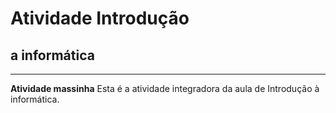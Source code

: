 # Atividade Introdução

## a informática

---

**Atividade massinha**
Esta é a atividade integradora da aula de Introdução à informática.
